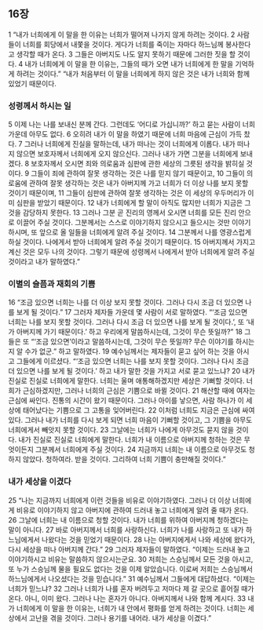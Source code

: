 ## 16장
1 “내가 너희에게 이 말을 한 이유는 너희가 떨어져 나가지 않게 하려는 것이다.
2 사람들이 너희를 회당에서 내쫓을 것이다. 게다가 너희를 죽이는 자마다 하느님께 봉사한다고 생각할 때가 온다.
3 그들은 아버지도 나도 알지 못하기 때문에 그러한 짓을 할 것이다.
4 내가 너희에게 이 말을 한 이유는, 그들의 때가 오면 내가 너희에게 한 말을 기억하게 하려는 것이다.” “내가 처음부터 이 말을 너희에게 하지 않은 것은 내가 너희와 함께 있었기 때문이다.
### 성령께서 하시는 일
5 이제 나는 나를 보내신 분께 간다. 그런데도 ‘어디로 가십니까?’ 하고 묻는 사람이 너희 가운데 아무도 없다.
6 오히려 내가 이 말을 하였기 때문에 너희 마음에 근심이 가득 찼다.
7 그러나 너희에게 진실을 말하는데, 내가 떠나는 것이 너희에게 이롭다. 내가 떠나지 않으면 보호자께서 너희에게 오지 않으신다. 그러나 내가 가면 그분을 너희에게 보내겠다.
8 보호자께서 오시면 죄와 의로움과 심판에 관한 세상의 그릇된 생각을 밝히실 것이다.
9 그들이 죄에 관하여 잘못 생각하는 것은 나를 믿지 않기 때문이고,
10 그들이 의로움에 관하여 잘못 생각하는 것은 내가 아버지께 가고 너희가 더 이상 나를 보지 못할 것이기 때문이며,
11 그들이 심판에 관하여 잘못 생각하는 것은 이 세상의 우두머리가 이미 심판을 받았기 때문이다.
12 내가 너희에게 할 말이 아직도 많지만 너희가 지금은 그것을 감당하지 못한다.
13 그러나 그분 곧 진리의 영께서 오시면 너희를 모든 진리 안으로 이끌어 주실 것이다. 그분께서는 스스로 이야기하지 않으시고 들으시는 것만 이야기하시며, 또 앞으로 올 일들을 너희에게 알려 주실 것이다.
14 그분께서 나를 영광스럽게 하실 것이다. 나에게서 받아 너희에게 알려 주실 것이기 때문이다.
15 아버지께서 가지고 계신 것은 모두 나의 것이다. 그렇기 때문에 성령께서 나에게서 받아 너희에게 알려 주실 것이라고 내가 말하였다.”
### 이별의 슬픔과 재회의 기쁨
16 “조금 있으면 너희는 나를 더 이상 보지 못할 것이다. 그러나 다시 조금 더 있으면 나를 보게 될 것이다.”
17 그러자 제자들 가운데 몇 사람이 서로 말하였다. “‘조금 있으면 너희는 나를 보지 못할 것이다. 그러나 다시 조금 더 있으면 나를 보게 될 것이다.’, 또 ‘내가 아버지께 가기 때문이다.’ 하고 우리에게 말씀하시는데, 그것이 무슨 뜻일까?”
18 그들은 또 “‘조금 있으면’이라고 말씀하시는데, 그것이 무슨 뜻일까? 무슨 이야기를 하시는지 알 수가 없군.” 하고 말하였다.
19 예수님께서는 제자들이 묻고 싶어 하는 것을 아시고 그들에게 이르셨다. “‘조금 있으면 너희는 나를 보지 못할 것이다. 그러나 다시 조금 더 있으면 나를 보게 될 것이다.’ 하고 내가 말한 것을 가지고 서로 묻고 있느냐?
20 내가 진실로 진실로 너희에게 말한다. 너희는 울며 애통해하겠지만 세상은 기뻐할 것이다. 너희가 근심하겠지만, 그러나 너희의 근심은 기쁨으로 바뀔 것이다.
21 해산할 때에 여자는 근심에 싸인다. 진통의 시간이 왔기 때문이다. 그러나 아이를 낳으면, 사람 하나가 이 세상에 태어났다는 기쁨으로 그 고통을 잊어버린다.
22 이처럼 너희도 지금은 근심에 싸여 있다. 그러나 내가 너희를 다시 보게 되면 너희 마음이 기뻐할 것이고, 그 기쁨을 아무도 너희에게서 빼앗지 못할 것이다.
23 그날에는 너희가 나에게 아무것도 묻지 않을 것이다. 내가 진실로 진실로 너희에게 말한다. 너희가 내 이름으로 아버지께 청하는 것은 무엇이든지 그분께서 너희에게 주실 것이다.
24 지금까지 너희는 내 이름으로 아무것도 청하지 않았다. 청하여라. 받을 것이다. 그리하여 너희 기쁨이 충만해질 것이다.”
### 내가 세상을 이겼다
25 “나는 지금까지 너희에게 이런 것들을 비유로 이야기하였다. 그러나 더 이상 너희에게 비유로 이야기하지 않고 아버지에 관하여 드러내 놓고 너희에게 알려 줄 때가 온다.
26 그날에 너희는 내 이름으로 청할 것이다. 내가 너희를 위하여 아버지께 청하겠다는 말이 아니다.
27 바로 아버지께서 너희를 사랑하신다. 너희가 나를 사랑하고 또 내가 하느님에게서 나왔다는 것을 믿었기 때문이다.
28 나는 아버지에게서 나와 세상에 왔다가, 다시 세상을 떠나 아버지께 간다.”
29 그러자 제자들이 말하였다. “이제는 드러내 놓고 이야기하시고 비유는 말씀하지 않으시는군요.
30 저희는 스승님께서 모든 것을 아시고, 또 누가 스승님께 물을 필요도 없다는 것을 이제 알았습니다. 이로써 저희는 스승님께서 하느님에게서 나오셨다는 것을 믿습니다.”
31 예수님께서 그들에게 대답하셨다. “이제는 너희가 믿느냐?
32 그러나 너희가 나를 혼자 버려두고 저마다 제 갈 곳으로 흩어질 때가 온다. 아니, 이미 왔다. 그러나 나는 혼자가 아니다. 아버지께서 나와 함께 계시다.
33 내가 너희에게 이 말을 한 이유는, 너희가 내 안에서 평화를 얻게 하려는 것이다. 너희는 세상에서 고난을 겪을 것이다. 그러나 용기를 내어라. 내가 세상을 이겼다.”
